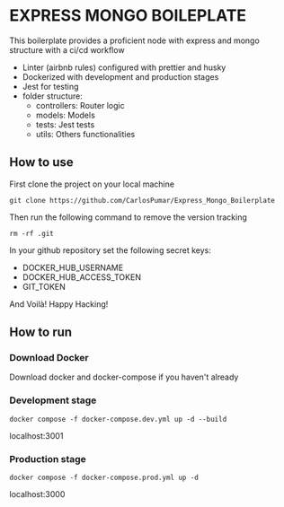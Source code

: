 # EXPRESS MONGO BOILEPLATE

This boilerplate provides a proficient node with express and mongo structure with a ci/cd workflow

- Linter (airbnb rules) configured with prettier and husky
- Dockerized with development and production stages
- Jest for testing
- folder structure:
  - controllers: Router logic
  - models: Models
  - tests: Jest tests
  - utils: Others functionalities

## How to use

First clone the project on your local machine

```shell
git clone https://github.com/CarlosPumar/Express_Mongo_Boilerplate
```

Then run the following command to remove the version tracking

```shell
rm -rf .git
```

In your github repository set the following secret keys:

- DOCKER_HUB_USERNAME
- DOCKER_HUB_ACCESS_TOKEN
- GIT_TOKEN

And Voilà! Happy Hacking!

## How to run

### Download Docker

Download docker and docker-compose if you haven't already

### Development stage

```shell
docker compose -f docker-compose.dev.yml up -d --build
```

localhost:3001

### Production stage

```shell
docker compose -f docker-compose.prod.yml up -d
```

localhost:3000
